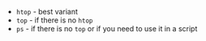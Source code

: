 - `htop` - best variant
- `top` - if there is no `htop`
- `ps` - if there is no `top` or if you need to use it in a script
